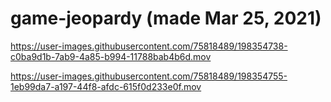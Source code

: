 # game-jeopardy (made Mar 25, 2021)

https://user-images.githubusercontent.com/75818489/198354738-c0ba9d1b-7ab9-4a85-b994-11788bab4b6d.mov

https://user-images.githubusercontent.com/75818489/198354755-1eb99da7-a197-44f8-afdc-615f0d233e0f.mov

